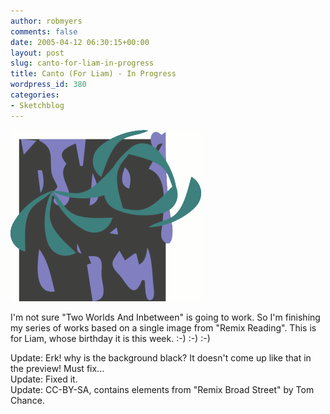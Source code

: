 ```yaml
---
author: robmyers
comments: false
date: 2005-04-12 06:30:15+00:00
layout: post
slug: canto-for-liam-in-progress
title: Canto (For Liam) - In Progress
wordpress_id: 380
categories:
- Sketchblog
---
```


![](/assets/canto_for_liam.png)

  
  
I'm not sure "Two Worlds And Inbetween" is going to work. So I'm finishing my series of works based on a single image from "Remix Reading". This is for Liam, whose birthday it is this week. :-) :-) :-)  
  
Update: Erk! why is the background black? It doesn't come up like that in the preview! Must fix...  
Update: Fixed it.  
Update: CC-BY-SA, contains elements from "Remix Broad Street" by Tom Chance.

  


